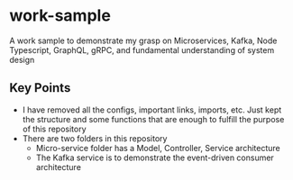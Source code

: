 # work-sample
A work sample to demonstrate my grasp on Microservices, Kafka, Node Typescript, GraphQL, gRPC, and fundamental understanding of system design

## Key Points
* I have removed all the configs, important links, imports, etc. Just kept the structure and some functions that are enough to fulfill the purpose of this repository
* There are two folders in this repository
  * Micro-service folder has a Model, Controller, Service architecture
  * The Kafka service is to demonstrate the event-driven consumer architecture

